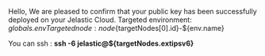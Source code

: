 Hello, We are pleased to confirm that your public key has been successfully deployed on your Jelastic Cloud.
Targeted environment: ${globals.env}
Targeted node : node${targetNodes[0].id}-${env.name}

You can ssh : **ssh -6 jelastic@${targetNodes.extipsv6}**


